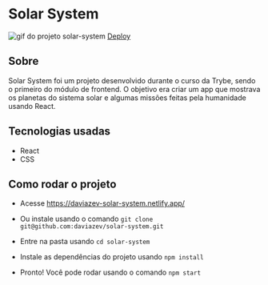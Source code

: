 # Solar System

![gif do projeto solar-system](solar-system.gif)
[Deploy](https://daviazev-solar-system.netlify.app/)

## Sobre

Solar System foi um projeto desenvolvido durante o curso da Trybe, sendo o primeiro do módulo de frontend. O objetivo era criar um app que mostrava os planetas do sistema solar e algumas missões feitas pela humanidade usando React. 

## Tecnologias usadas

- React
- CSS


## Como rodar o projeto

- Acesse https://daviazev-solar-system.netlify.app/

- Ou instale usando o comando `git clone git@github.com:daviazev/solar-system.git`

- Entre na pasta usando `cd solar-system`

- Instale as dependências do projeto usando `npm install`

- Pronto! Você pode rodar usando o comando `npm start`
